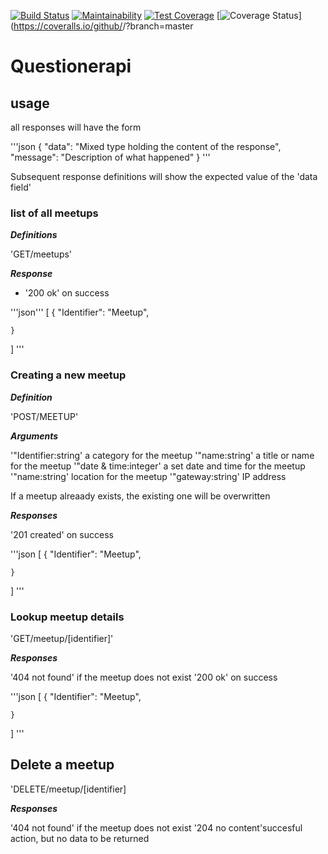 
[![Build Status](https://travis-ci.com/NjuiNjeri/Questionerapi.svg?branch=Develop)](https://travis-ci.com/NjuiNjeri/Questionerapi)
[![Maintainability](https://api.codeclimate.com/v1/badges/a99a88d28ad37a79dbf6/maintainability)](https://codeclimate.com/github/codeclimate/codeclimate/maintainability)
[![Test Coverage](https://api.codeclimate.com/v1/badges/a99a88d28ad37a79dbf6/test_coverage)](https://codeclimate.com/github/codeclimate/codeclimate/test_coverage)
[![Coverage Status](https://coveralls.io/repos/github/<NjuiNjeri>/<Questionerapi>/badge.svg?branch=Develop)](https://coveralls.io/github/<NjuiNjeri>/<Questionerapi>?branch=master
# Questionerapi

## usage

all responses will have the form

'''json
{
    "data": "Mixed type holding the content of the response",
    "message": "Description of what happened"
}
'''

Subsequent response definitions will show the expected value of the 'data field'

### list of all meetups

***Definitions***

'GET/meetups'

***Response***

- '200 ok' on success

'''json'''
[
    {
        "Identifier": "Meetup",

    }
]
'''

### Creating a new meetup

***Definition***

'POST/MEETUP'

***Arguments***

'"Identifier:string' a category for the meetup
'"name:string' a title or name for the meetup
'"date & time:integer' a set date and time for the meetup
'"name:string' location for the meetup
'"gateway:string' IP address

If a meetup alreaady exists, the existing one will be overwritten

***Responses***

'201 created' on success

'''json
[
    {
        "Identifier": "Meetup",

    }
]
'''

### Lookup meetup details

'GET/meetup/[identifier]'

***Responses***

'404 not found' if the meetup does not exist
'200 ok' on success

'''json
[
    {
        "Identifier": "Meetup",

    }
]
'''

## Delete a meetup

'DELETE/meetup/[identifier]

***Responses***

'404 not found' if the meetup does not exist
'204 no content'succesful action, but no data to be returned
